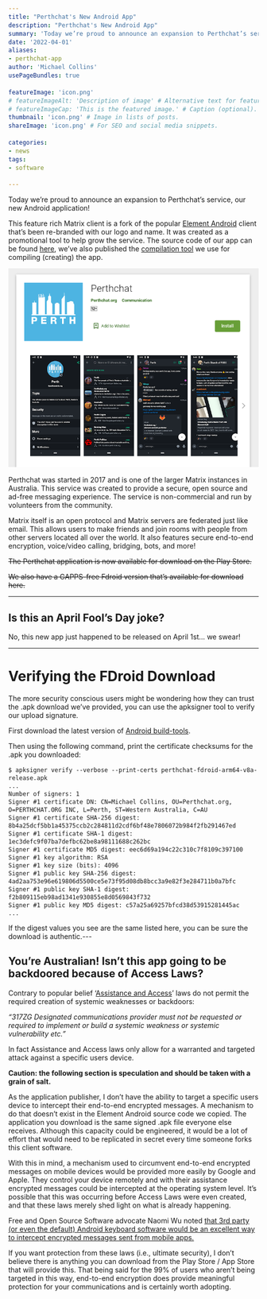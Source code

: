 ```yaml
---
title: "Perthchat's New Android App"
description: "Perthchat's New Android App"
summary: 'Today we’re proud to announce an expansion to Perthchat’s service, our new Android application!'
date: '2022-04-01'
aliases:
- perthchat-app
author: 'Michael Collins'
usePageBundles: true

featureImage: 'icon.png'
# featureImageAlt: 'Description of image' # Alternative text for featured image.
# featureImageCap: 'This is the featured image.' # Caption (optional).
thumbnail: 'icon.png' # Image in lists of posts.
shareImage: 'icon.png' # For SEO and social media snippets.

categories:
- news
tags:
- software

---
```


Today we’re proud to announce an expansion to Perthchat’s service, our new Android application!

This feature rich Matrix client is a fork of the popular [Element Android](https://github.com/vector-im/element-android/) client that’s been re-branded with our logo and name. It was created as a promotional tool to help grow the service. The source code of our app can be found [here](https://gitlab.com/perthchat.org/element-android-perthchat), we’ve also published the [compilation tool](https://gitlab.com/perthchat.org/compile-matrix-clients) we use for compiling (creating) the app.

![The Perthchat App has been published on Google Play.](./play_store.png)

Perthchat was started in 2017 and is one of the larger Matrix instances in Australia. This service was created to provide a secure, open source and ad-free messaging experience. The service is non-commercial and run by volunteers from the community.

Matrix itself is an open protocol and Matrix servers are federated just like email. This allows users to make friends and join rooms with people from other servers located all over the world. It also features secure end-to-end encryption, voice/video calling, bridging, bots, and more!

~~The Perthchat application is now available for download on the Play Store.~~

~~We also have a GAPPS-free Fdroid version that’s available for download here.~~

---


## Is this an April Fool’s Day joke?

No, this new app just happened to be released on April 1st… we swear!

---


# Verifying the FDroid Download

The more security conscious users might be wondering how they can trust the .apk download we’ve provided, you can use the apksigner tool to verify our upload signature.

First download the latest version of [Android build-tools](https://developer.android.com/studio/releases/build-tools).

Then using the following command, print the certificate checksums for the .apk you downloaded:
```
$ apksigner verify --verbose --print-certs perthchat-fdroid-arm64-v8a-release.apk
...
Number of signers: 1
Signer #1 certificate DN: CN=Michael Collins, OU=Perthchat.org, O=PERTHCHAT.ORG INC, L=Perth, ST=Western Australia, C=AU
Signer #1 certificate SHA-256 digest: 8b4a25dcf5bb1a45375ccb2c284811d2cdf6bf48e7806072b984f2fb291467ed
Signer #1 certificate SHA-1 digest: 1ec3defc9f07ba7defbc62be8a98111688c262bc
Signer #1 certificate MD5 digest: eec6d69a194c22c310c7f8109c397100
Signer #1 key algorithm: RSA
Signer #1 key size (bits): 4096
Signer #1 public key SHA-256 digest: 4ad2aa753e96e619806d5500ce5e73f95d08db8bcc3a9e82f3e284711b0a7bfc
Signer #1 public key SHA-1 digest: f2b809115eb98ad1341e930855e8d0569843f732
Signer #1 public key MD5 digest: c57a25a69257bfcd38d53915281445ac
...
```

If the digest values you see are the same listed here, you can be sure the download is authentic.---


## You’re Australian! Isn’t this app going to be backdoored because of Access Laws?

Contrary to popular belief ‘[Assistance and Access](https://www.legislation.gov.au/Details/C2018A00148)’ laws do not permit the required creation of systemic weaknesses or backdoors:

<i>“317ZG	Designated communications provider must not be requested or required to implement or build a systemic weakness or systemic vulnerability etc.”</i>

In fact Assistance and Access laws only allow for a warranted and targeted attack against a specific users device.

**Caution: the following section is speculation and should be taken with a grain of salt.**

As the application publisher, I don’t have the ability to target a specific users device to intercept their end-to-end encrypted messages. A mechanism to do that doesn’t exist in the Element Android source code we copied. The application you download is the same signed .apk file everyone else receives. Although this capacity could be engineered, it would be a lot of effort that would need to be replicated in secret every time someone forks this client software.

With this in mind, a mechanism used to circumvent end-to-end encrypted messages on mobile devices would be provided more easily by Google and Apple. They control your device remotely and with their assistance encrypted messages could be intercepted at the operating system level. It’s possible that this was occurring before Access Laws were even created, and that these laws merely shed light on what is already happening.

Free and Open Source Software advocate Naomi Wu noted [that 3rd party (or even the default) Android keyboard software would be an excellent way to intercept encrypted messages sent from mobile apps.](https://twitter.com/realsexycyborg/status/1197695368105824256)

If you want protection from these laws (i.e., ultimate security), I don’t believe there is anything you can download from the Play Store / App Store that will provide this. That being said for the 99% of users who aren’t being targeted in this way, end-to-end encryption does provide meaningful protection for your communications and is certainly worth adopting.
